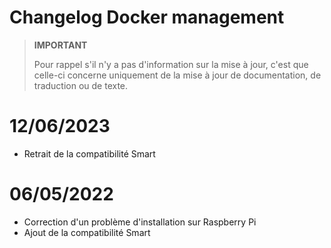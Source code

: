 # Changelog Docker management

>**IMPORTANT**
>
>Pour rappel s'il n'y a pas d'information sur la mise à jour, c'est que celle-ci concerne uniquement de la mise à jour de documentation, de traduction ou de texte.

# 12/06/2023

- Retrait de la compatibilité Smart

# 06/05/2022

- Correction d'un problème d'installation sur Raspberry Pi
- Ajout de la compatibilité Smart
